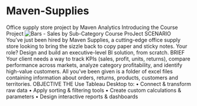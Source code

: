 # Maven-Supplies
Office supply store project by Maven Analytics                                                                                                                                    Introducing the Course Project
  ![Bars - Sales by Sub-Category](https://user-images.githubusercontent.com/66435540/156849519-5e80fcb5-5b49-4c90-84c7-6be5686cff53.png)
                                                                         Course ProJect
SCENARIO                                                              
You’ve just been hired by Maven Supplies, a cutting-edge office supply
store looking to bring the sizzle back to copy paper and sticky notes.
Your role? Design and build an executive-level BI solution, from scratch.
BRIEF
Your client needs a way to track KPIs (sales, profit, units, returns), compare performance
across markets, analyze category profitability, and identify high-value customers.
All you’ve been given is a folder of excel files containing information about orders,
returns, products, customers and territories.
OBJECTIVE
THE Use Tableau Desktop to:
• Connect & transform raw data
• Apply sorting & filtering tools
• Create custom calculations & parameters
• Design interactive reports & dashboards
